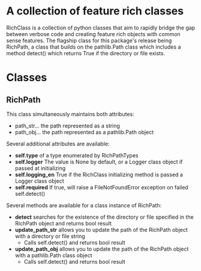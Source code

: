 # A collection of feature rich classes

RichClass is a collection of python classes that aim to rapidly bridge the gap between verbose code and creating feature rich objects with common sense features. The flagship class for this package's release being RichPath, a class that builds on the pathlib.Path class which includes a method detect() which returns True if the directory or file exists. 

# Classes
## RichPath
This class simultaneously maintains both attributes:
* path_str... the path represented as a string
* path_obj... the path represented as a pathlib.Path object

Several additional attributes are available:
* **self.type** of a type enumerated by RichPathTypes
* **self.logger** The value is None by default, or a Logger class object if passed at initializing
* **self.logging_en** True if the RichClass initializing method is passed a Logger class object
* **self.required** If true, will raise a FileNotFoundError exception on failed self.detect()

Several methods are available for a class instance of RichPath:
* **detect** searches for the existence of the directory or file specified in the RichPath object and returns bool result
* **update_path_str** allows you to update the path of the RichPath object with a directory or file string
	* Calls self.detect() and returns bool result
* **update_path_obj** allows you to update the path of the RichPath object with a pathlib.Path class object
	* Calls self.detect() and returns bool result

